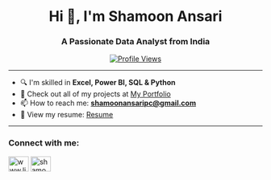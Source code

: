 <h1 align="center">Hi 👋, I'm Shamoon Ansari</h1>
<h3 align="center">A Passionate Data Analyst from India</h3>

<p align="center">
  <!-- Updated profile view counter with a blue color and a different icon -->
  <a href="https://visitcount.itsvg.in">
    <img src="https://visitcount.itsvg.in/api?id=shamoonansari&label=Profile%20Views&color=0e75b6&icon=1&pretty=false" alt="Profile Views" />
  </a>
</p>

---

- 🔍 I'm skilled in **Excel, Power BI, SQL & Python**
- 📂 Check out all of my projects at [My Portfolio](https://codebasics.io/portfolio/Shamoon-Ansari)
- 📫 How to reach me: **shamoonansaripc@gmail.com**
- 📄 View my resume: [Resume](https://drive.google.com/file/d/1347XirxJpN0Fm09VCvA6qDY-03poInZ4/view?usp=sharing)

---

<h3 align="left">Connect with me:</h3>
<p align="left">
<a href="https://linkedin.com/in/shamoon-ansari" target="blank"><img align="center" src="https://raw.githubusercontent.com/rahuldkjain/github-profile-readme-generator/master/src/images/icons/Social/linked-in-alt.svg" alt="www.linkedin.com/in/shamoon-ansari" height="30" width="40" /></a>
<a href="https://instagram.com/shamoonn_" target="blank"><img align="center" src="https://raw.githubusercontent.com/rahuldkjain/github-profile-readme-generator/master/src/images/icons/Social/instagram.svg" alt="shamoonn_" height="30" width="40" /></a>
</p>
